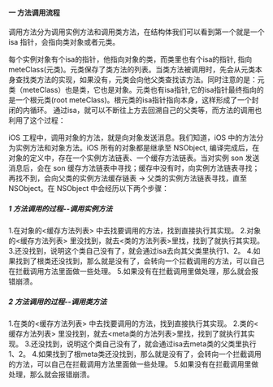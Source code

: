 

#### 一 方法调用流程



调用方法分为调用实例方法和调用类方法，在结构体我们可以看到第一个就是一个 isa 指针，会指向类对象或者元类。



每个实例对象有个isa的指针，他指向对象的类，而类里也有个isa的指针, 指向meteClass(元类)。元类保存了类方法的列表。当类方法被调用时，先会从元类本身查找类方法的实现，如果没有，元类会向他父类查找该方法。同时注意的是：元类（meteClass）也是类，它也是对象。元类也有isa指针,它的isa指针最终指向的是一个根元类(root meteClass)。根元类的isa指针指向本身，这样形成了一个封闭的内循环。
通过isa，就可以不断往上方去回溯自己的父类等，而方法的调用也利用了这个过程：





iOS 工程中，调用对象的方法，就是向对象发送消息。我们知道，iOS 中的方法分为实例方法和对象方法。iOS 所有的对象都是继承至 NSObject, 编译完成后，在对象的定义中，存在一个实例方法链表、一个缓存方法链表。当对实例 son 发送消息后，会在 son 缓存方法链表中寻找；缓存中没有时，向实例方法链表寻找；再找不到，会向父类的实例方法缓存链表 -> 父类的实例方法链表寻找，直至 NSObject。在 NSObject 中会经历以下两个步骤：



##### 1 方法调用的过程--调用实例方法



1.在对象的<缓存方法列表> 中去找要调用的方法，找到直接执行其实现。
2.对象的<缓存方法列表> 里没找到，就去<类的方法列表>里找，找到了就执行其实现。
3.还没找到，说明这个类自己没有了，就会通过isa去向其父类里执行1、2。
4.如果找到了根类还没找到，那么就是没有了，会转向一个拦截调用的方法，可以自己在拦截调用方法里面做一些处理。
5.如果没有在拦截调用里做处理，那么就会报错崩溃。





##### 2 方法调用的过程--调用类方法

1.在类的<缓存方法列表> 中去找要调用的方法，找到直接执行其实现。
2.类的<缓存方法列表> 里没找到，就去<meta类的方法列表>里找，找到了就执行其实现。
3.还没找到，说明这个类自己没有了，就会通过isa去meta类的父类里执行1、2。
4.如果找到了根meta类还没找到，那么就是没有了，会转向一个拦截调用的方法，可以自己在拦截调用方法里面做一些处理。
5.如果没有在拦截调用里做处理，那么就会报错崩溃。